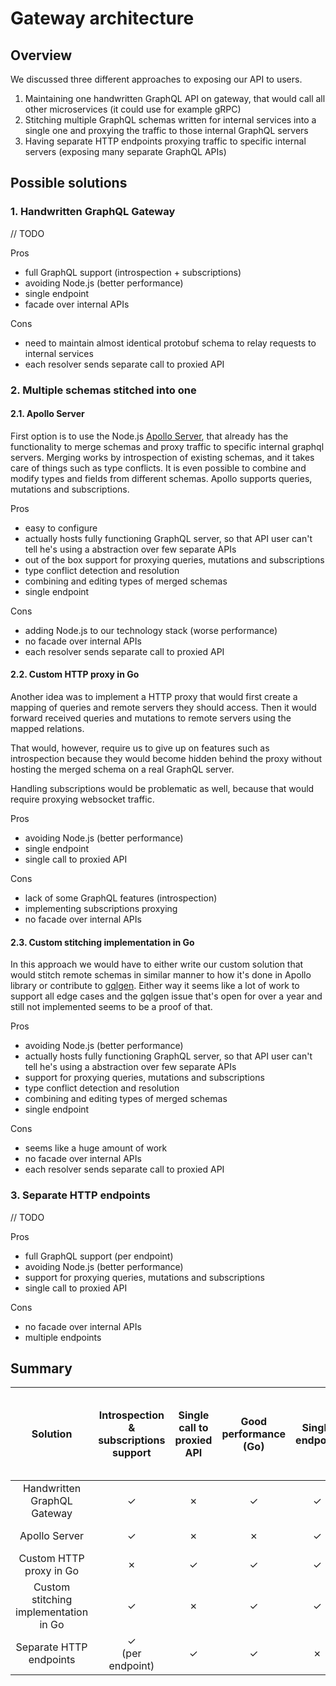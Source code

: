 # Gateway architecture

## Overview

We discussed three different approaches to exposing our API to users.

1. Maintaining one handwritten GraphQL API on gateway, that would call all other microservices (it could use for example gRPC)
2. Stitching multiple GraphQL schemas written for internal services into a single one and proxying the traffic to those internal GraphQL servers
3. Having separate HTTP endpoints proxying traffic to specific internal servers (exposing many separate GraphQL APIs)

## Possible solutions

### 1. Handwritten GraphQL Gateway

// TODO

Pros

- full GraphQL support (introspection + subscriptions)
- avoiding Node.js (better performance)
- single endpoint
- facade over internal APIs

Cons

- need to maintain almost identical protobuf schema to relay requests to internal services
- each resolver sends separate call to proxied API

### 2. Multiple schemas stitched into one

#### 2.1. Apollo Server

First option is to use the Node.js [Apollo Server](https://www.apollographql.com/), that already has the functionality to merge schemas and proxy traffic to specific internal graphql servers. Merging works by introspection of existing schemas, and it takes care of things such as type conflicts. It is even possible to combine and modify types and fields from different schemas. Apollo supports queries, mutations and subscriptions.

Pros

- easy to configure
- actually hosts fully functioning GraphQL server, so that API user can't tell he's using a abstraction over few separate APIs
- out of the box support for proxying queries, mutations and subscriptions
- type conflict detection and resolution
- combining and editing types of merged schemas
- single endpoint

Cons

- adding Node.js to our technology stack (worse performance)
- no facade over internal APIs
- each resolver sends separate call to proxied API

#### 2.2. Custom HTTP proxy in Go

Another idea was to implement a HTTP proxy that would first create a mapping of queries and remote servers they should access. Then it would forward received queries and mutations to remote servers using the mapped relations.

That would, however, require us to give up on features such as introspection because they would become hidden behind the proxy without hosting the merged schema on a real GraphQL server.

Handling subscriptions would be problematic as well, because that would require proxying websocket traffic.

Pros

- avoiding Node.js (better performance)
- single endpoint
- single call to proxied API

Cons

- lack of some GraphQL features (introspection)
- implementing subscriptions proxying
- no facade over internal APIs

#### 2.3. Custom stitching implementation in Go

In this approach we would have to either write our custom solution that would stitch remote schemas in similar manner to how it's done in Apollo library or contribute to [gqlgen](https://github.com/99designs/gqlgen/issues/5). Either way it seems like a lot of work to support all edge cases and the gqlgen issue that's open for over a year and still not implemented seems to be a proof of that.

Pros

- avoiding Node.js (better performance)
- actually hosts fully functioning GraphQL server, so that API user can't tell he's using a abstraction over few separate APIs
- support for proxying queries, mutations and subscriptions
- type conflict detection and resolution
- combining and editing types of merged schemas
- single endpoint

Cons

- seems like a huge amount of work
- no facade over internal APIs
- each resolver sends separate call to proxied API

### 3. Separate HTTP endpoints

// TODO

Pros

- full GraphQL support (per endpoint)
- avoiding Node.js (better performance)
- support for proxying queries, mutations and subscriptions
- single call to proxied API

Cons

- no facade over internal APIs
- multiple endpoints

## Summary

Solution | Introspection & subscriptions support | Single call to proxied API | Good performance<br>(Go) | Single endpoint | Facade over internal components | No need to maintain almost identical protobuf schema | Relative amount of work
:-:|:-:|:-:|:-:|:-:|:-:|:-:|:-:
Handwritten GraphQL Gateway | ✓ | ✗ | ✓ | ✓ | ✓ | ✗ | medium
Apollo Server | ✓ | ✗ | ✗ | ✓ | ✗ | ✓ | very small
Custom HTTP proxy in Go | ✗ | ✓ | ✓ | ✓ | ✗ | ✓ | small
Custom stitching implementation in Go | ✓ | ✗ | ✓ | ✓ | ✗ | ✓ | big
Separate HTTP endpoints | ✓<br>(per endpoint) | ✓ | ✓ | ✗ | ✗ | ✓ | small
